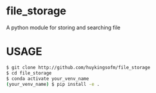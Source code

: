 # file_storage
A python module for storing and searching file

# USAGE
```bash
$ git clone http://github.com/huykingsofm/file_storage
$ cd file_storage
$ conda activate your_venv_name
(your_venv_name) $ pip install -e .
```